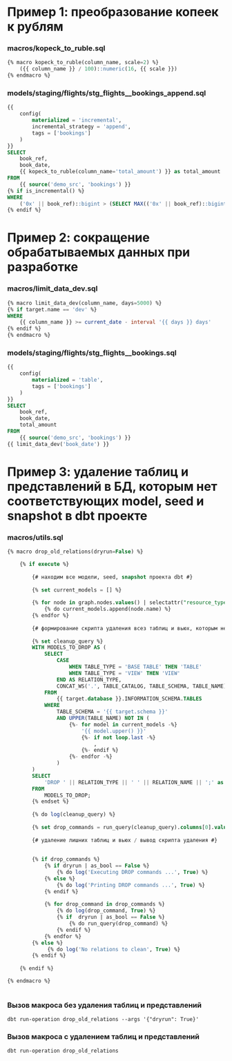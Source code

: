 # Пример 1: преобразование копеек к рублям

### macros/kopeck_to_ruble.sql

```sql
{% macro kopeck_to_ruble(column_name, scale=2) %}
    ({{ column_name }} / 100)::numeric(16, {{ scale }})
{% endmacro %}
```

### models/staging/flights/stg_flights__bookings_append.sql

```sql
{{
    config(
        materialized = 'incremental',
        incremental_strategy = 'append', 
        tags = ['bookings']
    )
}}
SELECT
    book_ref,
    book_date,
    {{ kopeck_to_ruble(column_name='total_amount') }} as total_amount
FROM
    {{ source('demo_src', 'bookings') }}
{% if is_incremental() %}
WHERE 
    ('0x' || book_ref)::bigint > (SELECT MAX(('0x' || book_ref)::bigint) FROM {{ this }})
{% endif %}
```

# Пример 2: сокращение обрабатываемых данных при разработке

### macros/limit_data_dev.sql

```sql
{% macro limit_data_dev(column_name, days=5000) %}
{% if target.name == 'dev' %}
WHERE
    {{ column_name }} >= current_date - interval '{{ days }} days'
{% endif %}
{% endmacro %}
```

### models/staging/flights/stg_flights__bookings.sql

```sql
{{
    config(
        materialized = 'table',
        tags = ['bookings']
    )
}}
SELECT
    book_ref,
    book_date,
    total_amount
FROM
    {{ source('demo_src', 'bookings') }}
{{ limit_data_dev('book_date') }}
```

# Пример 3: удаление таблиц и представлений в БД, которым нет соответствующих model, seed и snapshot в dbt проекте

### macros/utils.sql

```sql
{% macro drop_old_relations(dryrun=False) %}

    {% if execute %}
    
        {# находим все модели, seed, snapshot проекта dbt #}
        
        {% set current_models = [] %}
        
        {% for node in graph.nodes.values() | selectattr("resource_type", "in", ["model", "snapshot", "seed"]) %}
            {% do current_models.append(node.name) %}
        {% endfor %}
        
        {# формирование скрипта удаления всез таблиц и вьюх, которым не соответствует ни одна модель, сид и снэпшот #}
        
        {% set cleanup_query %}
        WITH MODELS_TO_DROP AS (
            SELECT
                CASE
                    WHEN TABLE_TYPE = 'BASE TABLE' THEN 'TABLE'
                    WHEN TABLE_TYPE = 'VIEW' THEN 'VIEW'
                END AS RELATION_TYPE,
                CONCAT_WS('.', TABLE_CATALOG, TABLE_SCHEMA, TABLE_NAME) as RELATION_NAME
            FROM
                {{ target.database }}.INFORMATION_SCHEMA.TABLES
            WHERE
                TABLE_SCHEMA = '{{ target.schema }}'
                AND UPPER(TABLE_NAME) NOT IN (
                    {%- for model in current_models -%}
                        '{{ model.upper() }}'
                        {%- if not loop.last -%}
                            ,
                        {%- endif %}
                    {%- endfor -%}
                )
        )
        SELECT
            'DROP ' || RELATION_TYPE || ' ' || RELATION_NAME || ';' as DROP_COMMANDS
        FROM
            MODELS_TO_DROP;
        {% endset %}
        
        {% do log(cleanup_query) %}
        
        {% set drop_commands = run_query(cleanup_query).columns[0].values() %}
        
        {# удаление лишних таблиц и вьюх / вывод скрипта удаления #}
        
        
        {% if drop_commands %}
            {% if dryrun | as_bool == False %}
                {% do log('Executing DROP commands ...', True) %}
            {% else %}
                {% do log('Printing DROP commands ...', True) %}
            {% endif %}
        
            {% for drop_command in drop_commands %}
                {% do log(drop_command, True) %}
                {% if  dryrun | as_bool == False %}
                    {% do run_query(drop_command) %}
                {% endif %}
            {% endfor %}
        {% else %}
             {% do log('No relations to clean', True) %}
        {% endif %}
    
    {% endif %}

{% endmacro %}
    
```

### Вызов макроса без удаления таблиц и представлений

```console
dbt run-operation drop_old_relations --args '{"dryrun": True}'
```

### Вызов макроса с удалением таблиц и представлений

```console
dbt run-operation drop_old_relations
```
